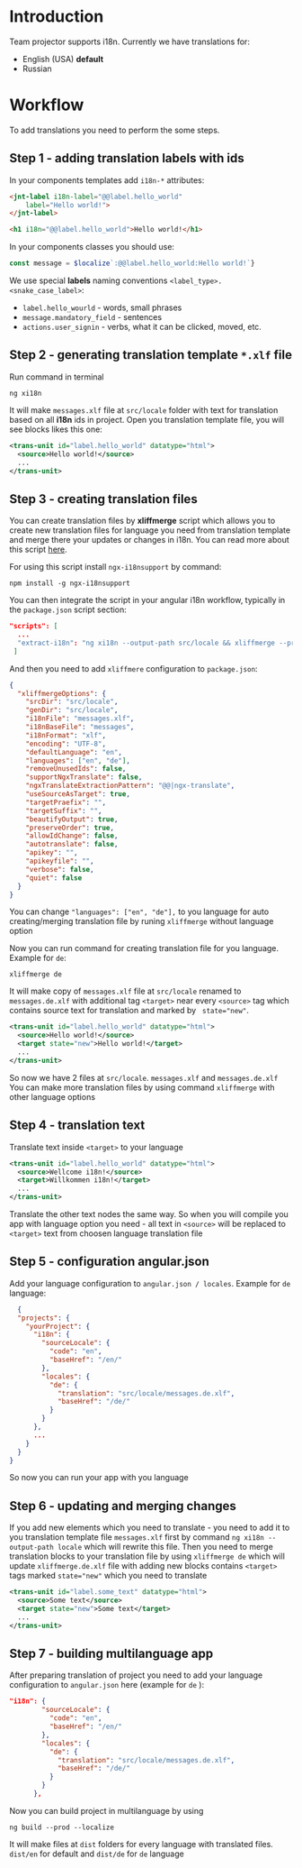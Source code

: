 # Introduction

Team projector supports i18n. Currently we have translations for:
* English (USA) **default**
* Russian

# Workflow
To add translations you need to perform the some steps.

## Step 1 - adding translation labels with ids

In your components templates add `i18n-*` attributes:
```html
<jnt-label i18n-label="@@label.hello_world"
    label="Hello world!">
</jnt-label>

<h1 i18n="@@label.hello_world">Hello world!</h1>
```

In your components classes you should use:
```typescript
const message = $localize`:@@label.hello_world:Hello world!`}
```

We use special **labels** naming conventions `<label_type>.<snake_case_label>`:
* `label.hello_wourld` - words, small phrases
* `message.mandatory_field` - sentences
* `actions.user_signin` - verbs, what it can be clicked, moved, etc.

## Step 2 - generating translation template `*.xlf` file

Run command in terminal
```
ng xi18n
```
It will make `messages.xlf` file at `src/locale` folder with text for translation based on all **i18n** ids in project.
Open you translation template file, you will see blocks likes this one:
```xml
<trans-unit id="label.hello_world" datatype="html">
  <source>Hello world!</source>
  ...
</trans-unit>
```
## Step 3 - creating translation files

You can create translation files by **xliffmerge** script which allows you to create new translation files for language you need from translation template and merge there your updates or changes in i18n. You can read more about this script [here](https://github.com/martinroob/ngx-i18nsupport/tree/master/projects/xliffmerge).

For using this script install `ngx-i18nsupport` by command:

`npm install -g ngx-i18nsupport`

You can then integrate the script in your angular i18n workflow, typically in the `package.json` script section:
```json
"scripts": [
  ...
  "extract-i18n": "ng xi18n --output-path src/locale && xliffmerge --profile xliffmerge.json en de"
 ]
```
And then you need to add `xliffmere` configuration to `package.json`:
```json
{
  "xliffmergeOptions": {
    "srcDir": "src/locale",
    "genDir": "src/locale",
    "i18nFile": "messages.xlf",
    "i18nBaseFile": "messages",
    "i18nFormat": "xlf",
    "encoding": "UTF-8",
    "defaultLanguage": "en",
    "languages": ["en", "de"],
    "removeUnusedIds": false,
    "supportNgxTranslate": false,
    "ngxTranslateExtractionPattern": "@@|ngx-translate",
    "useSourceAsTarget": true,
    "targetPraefix": "",
    "targetSuffix": "",
    "beautifyOutput": true,
    "preserveOrder": true,
    "allowIdChange": false,
    "autotranslate": false,
    "apikey": "",
    "apikeyfile": "",
    "verbose": false,
    "quiet": false
  }
}
```
You can change `"languages": ["en", "de"],` to you language for auto creating/merging translation file by runing `xliffmerge` without language option

Now you can run command for creating translation file for you language. Example for `de`:

`xliffmerge de`

It will make copy of `messages.xlf` file  at `src/locale` renamed to `messages.de.xlf` with additional tag `<target>` near every `<source>` tag which contains source text for translation and marked by ` state="new"`.
```xml
<trans-unit id="label.hello_world" datatype="html">
  <source>Hello world!</source>
  <target state="new">Hello world!</target>
  ...
</trans-unit>
```
So now we have 2 files at `src/locale`. `messages.xlf` and `messages.de.xlf`
You can make more translation files by using command `xliffmerge` with other language options

## Step 4 - translation text

Translate text inside `<target>` to your language 
```xml
<trans-unit id="label.hello_world" datatype="html">
  <source>Wellcome i18n!</source>
  <target>Willkommen i18n!</target>
  ...
</trans-unit>
```
Translate the other text nodes the same way. So when you will compile you app with language option you need - all text in `<source>` will be replaced to `<target>` text from choosen language translation file

## Step 5 - configuration angular.json

Add your language configuration to `angular.json / locales`. Example for `de` language:
```json
  {
  "projects": {
    "yourProject": {
      "i18n": {
        "sourceLocale": {
          "code": "en",
          "baseHref": "/en/"
        },
        "locales": {
          "de": {
            "translation": "src/locale/messages.de.xlf",
            "baseHref": "/de/"
          }
        }
      },
      ...
    }
  }
}
```
So now you can run your app with you language

## Step 6 - updating and merging changes

If you add new elements which you need to translate - you need to add it to you translation template file `messages.xlf` first by command `ng xi18n --output-path locale` which will rewrite this file. Then you need to merge translation blocks to your translation file by using `xliffmerge de` which will update `xliffmerge.de.xlf` file with adding new blocks contains `<target>` tags marked `state="new"` which you need to translate
```xml
<trans-unit id="label.some_text" datatype="html">
  <source>Some text</source>
  <target state="new">Some text</target>
  ...
</trans-unit>
```

## Step 7 - building multilanguage app

After preparing translation of project you need to add your language configuration to `angular.json` here (example for `de` ):
```json
"i18n": {
        "sourceLocale": {
          "code": "en",
          "baseHref": "/en/"
        },
        "locales": {
          "de": {
            "translation": "src/locale/messages.de.xlf",
            "baseHref": "/de/"
          }
        }
      },
```
Now you can build project in multilanguage by using

`ng build --prod --localize`

It will make files at `dist` folders for every language with translated files. `dist/en` for default and `dist/de` for `de` language 
